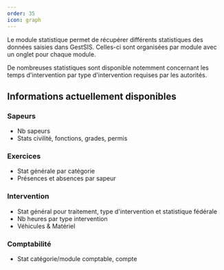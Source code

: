 ```yaml
---
order: 35
icon: graph
---
```


Le module statistique permet de récupérer différents statistiques des données saisies dans GestSIS.
Celles-ci sont organisées par module avec un onglet pour chaque module.

De nombreuses statistiques sont disponible notemment concernant les temps d'intervention par type d'intervention requises par les autorités.

## Informations actuellement disponibles

### Sapeurs
- Nb sapeurs
- Stats civilité, fonctions, grades, permis

### Exercices        
- Stat générale par catégorie
- Présences et absences par sapeur

### Intervention
- Stat général pour traitement, type d'intervention et statistique fédérale
- Nb heures par type intervention
- Véhicules & Matériel

### Comptabilité
- Stat catégorie/module comptable, compte
